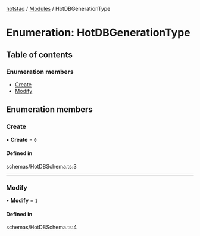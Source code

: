 [hotstaq](../README.md) / [Modules](../modules.md) / HotDBGenerationType

# Enumeration: HotDBGenerationType

## Table of contents

### Enumeration members

- [Create](HotDBGenerationType.md#create)
- [Modify](HotDBGenerationType.md#modify)

## Enumeration members

### Create

• **Create** = `0`

#### Defined in

schemas/HotDBSchema.ts:3

___

### Modify

• **Modify** = `1`

#### Defined in

schemas/HotDBSchema.ts:4
